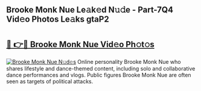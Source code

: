 ## Brooke Monk Nue Le𝚊k𝚎d N𝚞𝚍e - Part-7Q4 Vid𝚎o Photos Le𝚊ks gtaP2

# <h2><a href="http://fb50hq9.evod.top/?m=Brooke+Monk+Nue">🔗 👉🔴 Brooke Monk Nue Vid𝚎o Ph𝚘t𝚘s</a></h2>

[![Brooke Monk Nue N𝚞d𝚎s](https://i.imgur.com/8V9OHl7.gif)](http://fb50hq9.evod.top/?m=Brooke+Monk+Nue)
Online personality Brooke Monk Nue who shares lifestyle and dance-themed content, including solo and collaborative dance performances and vlogs. Public figures Brooke Monk Nue are often seen as targets of political attacks. 
